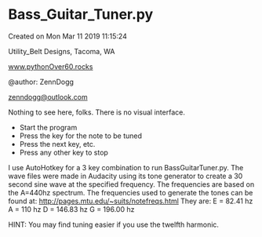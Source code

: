 # Bass_Guitar_Tuner.py

Created on Mon Mar 11 2019 11:15:24

Utility_Belt Designs, Tacoma, WA

www.pythonOver60.rocks

@author: ZennDogg

zenndogg@outlook.com


Nothing to see here, folks.  There is no visual interface.

- Start the program
- Press the key for the note to be tuned
- Press the next key, etc.
- Press any other key to stop

I use AutoHotkey for a 3 key combination to run BassGuitarTuner.py.
The wave files were made in Audacity using its tone generator to create
a 30 second sine wave at the specified frequency. The frequencies are
based on the A=440hz spectrum. The frequencies used to generate the
tones can be found at: http://pages.mtu.edu/~suits/notefreqs.html
They are:
    E = 82.41  hz
    A = 110    hz
    D = 146.83 hz
    G = 196.00 hz
    
HINT: You may find tuning easier if you use the twelfth harmonic.
